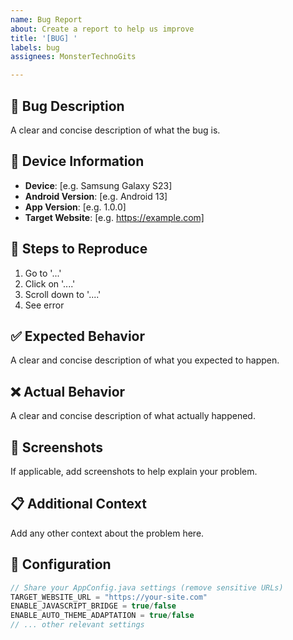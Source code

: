 ```yaml
---
name: Bug Report
about: Create a report to help us improve
title: '[BUG] '
labels: bug
assignees: MonsterTechnoGits

---
```


## 🐛 Bug Description
A clear and concise description of what the bug is.

## 📱 Device Information
- **Device**: [e.g. Samsung Galaxy S23]
- **Android Version**: [e.g. Android 13]
- **App Version**: [e.g. 1.0.0]
- **Target Website**: [e.g. https://example.com]

## 🔄 Steps to Reproduce
1. Go to '...'
2. Click on '....'
3. Scroll down to '....'
4. See error

## ✅ Expected Behavior
A clear and concise description of what you expected to happen.

## ❌ Actual Behavior
A clear and concise description of what actually happened.

## 📸 Screenshots
If applicable, add screenshots to help explain your problem.

## 📋 Additional Context
Add any other context about the problem here.

## 🔧 Configuration
```java
// Share your AppConfig.java settings (remove sensitive URLs)
TARGET_WEBSITE_URL = "https://your-site.com"
ENABLE_JAVASCRIPT_BRIDGE = true/false
ENABLE_AUTO_THEME_ADAPTATION = true/false
// ... other relevant settings
```